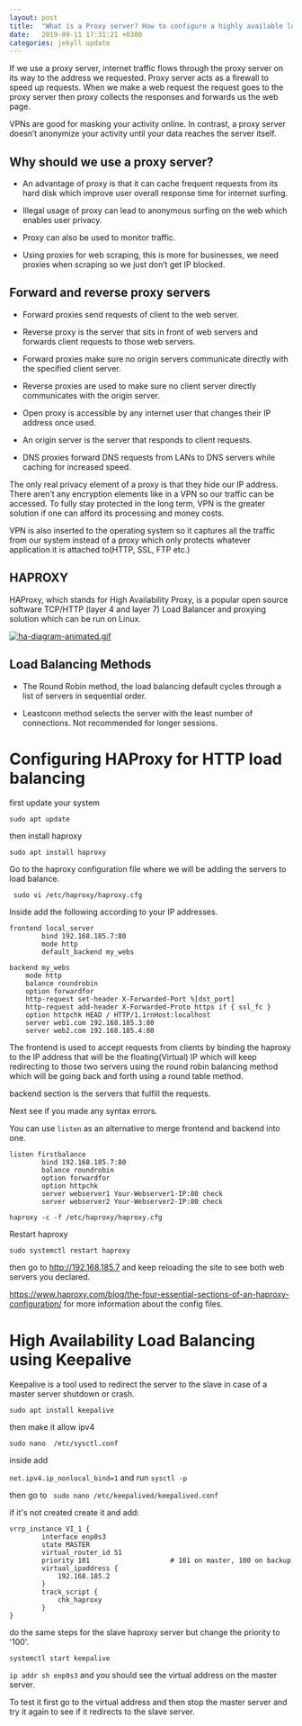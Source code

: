 ```yaml
---
layout: post
title:  "What is a Proxy server? How to configure a highly available load balancer using HAproxy  in Ubuntu 18.04"
date:   2019-09-11 17:31:21 +0300
categories: jekyll update
---
```



If we use a proxy server, internet traffic flows through the proxy server on its way to  the address we requested. Proxy server acts as a firewall to speed up requests. When we make a web request the request goes to the proxy server then proxy collects the responses and forwards us the web page.

VPNs are good for masking your activity online. In contrast, a proxy server doesn’t anonymize your activity until your data reaches the server itself.

## Why should we use a proxy server?

- An advantage of proxy is that it can cache frequent requests from its hard disk which improve user overall response time for internet surfing.

- Illegal usage of proxy can lead to anonymous surfing on the web which enables user privacy.

- Proxy can also be used to monitor traffic.

- Using proxies for web scraping, this is more for businesses, we need proxies when scraping so we just don’t get IP blocked.

## Forward and reverse proxy servers

- Forward proxies send requests of client to the web server.

- Reverse proxy is the server that sits in front of web servers and forwards client requests to those web servers.

- Forward proxies make sure no origin servers communicate directly with the specified client server.

- Reverse proxies are used to make sure no client server directly communicates with the origin server.

- Open proxy is accessible by any internet user that changes their IP address once used.

- An origin server is the server that responds to client requests. 

- DNS proxies forward DNS requests from LANs to DNS servers while caching for increased speed. 

 The only real privacy element of a proxy is that they hide our IP address. There aren’t any encryption elements like in a VPN so our traffic can be accessed. To fully stay protected in the long term, VPN is the greater solution if one can afford its processing and money costs.
 
  VPN is also inserted to the operating system so it captures all the traffic from our system instead of a proxy which only protects whatever application it is attached to(HTTP, SSL, FTP etc.)

## HAPROXY

 HAProxy, which stands for High Availability Proxy, is a popular open source software TCP/HTTP (layer 4 and layer 7) Load Balancer and proxying solution which can be run on Linux.
 
 [![ha-diagram-animated.gif](https://i.postimg.cc/g0f7g6TJ/ha-diagram-animated.gif)](https://postimg.cc/8Fmw5sDQ)

## Load Balancing Methods

- The Round Robin method, the load balancing default cycles through a list of servers in sequential order.

- Leastconn method  selects the server with the least number of connections. Not recommended for longer sessions.



# Configuring HAProxy for HTTP load balancing

first update your system

`sudo apt update
`

then install haproxy

`
sudo apt install haproxy
`

Go to the haproxy configuration file where we will be adding the servers to load balance.

` 
sudo vi /etc/haproxy/haproxy.cfg
`

Inside add the following according to your IP addresses.

```
frontend local_server
        bind 192.168.185.7:80
        mode http
        default_backend my_webs

backend my_webs
    mode http
    balance roundrobin    
    option forwardfor
    http-request set-header X-Forwarded-Port %[dst_port]
    http-request add-header X-Forwarded-Proto https if { ssl_fc }
    option httpchk HEAD / HTTP/1.1rnHost:localhost
    server web1.com 192.168.185.3:80
    server web2.com 192.168.185.4:80
```
The frontend is used to accept requests from clients by  binding the haproxy to the IP address that will be the floating(Virtual) IP which will keep redirecting to those two servers using the round robin balancing method which will be going back and forth using a round table method.

backend section is the servers that fulfill the requests.

Next see if you made any syntax errors.

You can use `listen` as an alternative to merge frontend and backend into one.

```
listen firstbalance
        bind 192.168.185.7:80
        balance roundrobin
        option forwardfor
        option httpchk
        server webserver1 Your-Webserver1-IP:80 check
        server webserver2 Your-Webserver2-IP:80 check
```

`
haproxy -c -f /etc/haproxy/haproxy.cfg
`

Restart haproxy 

`
sudo systemctl restart haproxy
`

then go to http://192.168.185.7 and keep reloading the site to see both web servers you declared.

https://www.haproxy.com/blog/the-four-essential-sections-of-an-haproxy-configuration/ for more information about the config files.

# High Availability Load Balancing using Keepalive

Keepalive is a tool used to redirect the server to the slave in case of a master server shutdown or crash.

`
sudo apt install keepalive
` 

then make it allow ipv4

`
sudo nano  /etc/sysctl.conf
`

inside add

`
net.ipv4.ip_nonlocal_bind=1
`
and run `sysctl -p`

then go to ` sudo nano /etc/keepalived/keepalived.conf`

if it's not created create it and add:

```
vrrp_instance VI_1 {
        interface enp0s3
        state MASTER
        virtual_router_id 51
        priority 101                    # 101 on master, 100 on backup
        virtual_ipaddress {
            192.168.185.2
        }
        track_script {
            chk_haproxy
        }
}
```

do the same steps for the slave haproxy server but change the priority to '100'.

`
systemctl start keepalive
`

`ip addr sh enp0s3` and you should see the virtual address on the master server.

To test it first go to the virtual address and then stop the master server and try it again to see if it redirects to the slave server.
